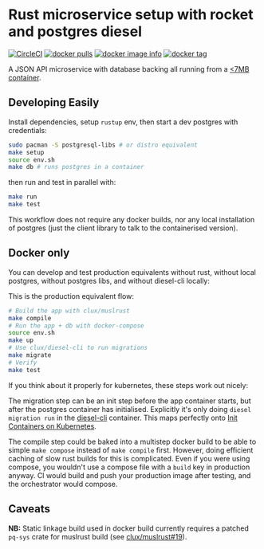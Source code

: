 # Rust microservice setup with rocket and postgres diesel
[![CircleCI](https://circleci.com/gh/clux/webapp-rs/tree/master.svg?style=shield)](https://circleci.com/gh/clux/webapp-rs/tree/master)
[![docker pulls](https://img.shields.io/docker/pulls/clux/webapp-rs.svg)](
https://hub.docker.com/r/clux/webapp-rs/)
[![docker image info](https://images.microbadger.com/badges/image/clux/webapp-rs.svg)](http://microbadger.com/images/clux/webapp-rs)
[![docker tag](https://images.microbadger.com/badges/version/clux/webapp-rs.svg)](https://hub.docker.com/r/clux/webapp-rs/tags/)

A JSON API microservice with database backing all running from a [<7MB container](./Dockerfile).

## Developing Easily
Install dependencies, setup `rustup` env, then start a dev postgres with credentials:

```sh
sudo pacman -S postgresql-libs # or distro equivalent
make setup
source env.sh
make db # runs postgres in a container
```

then run and test in parallel with:

```sh
make run
make test
```

This workflow does not require any docker builds, nor any local installation of postgres (just the client library to talk to the containerised version).

## Docker only
You can develop and test production equivalents without rust, without local postgres, without postgres libs, and without diesel-cli locally:

This is the production equivalent flow:

```sh
# Build the app with clux/muslrust
make compile
# Run the app + db with docker-compose
source env.sh
make up
# Use clux/diesel-cli to run migrations
make migrate
# Verify
make test
```

If you think about it properly for kubernetes, these steps work out nicely:

The migration step can be an init step before the app container starts, but after the postgres container has initialised. Explicitly it's only doing `diesel migration run` in the [diesel-cli](https://github.com/clux/diesel-cli) container. This maps perfectly onto [Init Containers on Kubernetes](https://kubernetes.io/docs/concepts/workloads/pods/init-containers/).

The compile step could be baked into a multistep docker build to be able to simple `make compose` instead of `make compile` first. However, doing efficient caching of slow rust builds for this is complicated. Even if you were using compose, you wouldn't use a compose file with a `build` key in production anyway. CI would build and push your production image after testing, and the orchestrator would compose.

## Caveats
**NB:** Static linkage build used in docker build currently requires a patched `pq-sys` crate for muslrust build (see [clux/muslrust#19](https://github.com/clux/muslrust/issues/19)).
